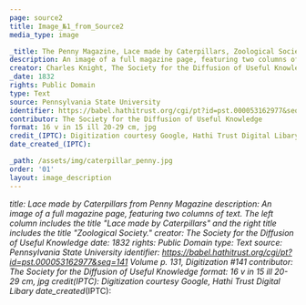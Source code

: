 ```yaml
---
page: source2
title: Image_№1_from_Source2
media_type: image

_title: The Penny Magazine, Lace made by Caterpillars, Zoological Society
description: An image of a full magazine page, featuring two columns of text. The left column includes the title "Lace made by Caterpillars" and the right title includes the title "Zoological Society." 
creator: Charles Knight, The Society for the Diffusion of Useful Knowledge
_date: 1832
rights: Public Domain
type: Text
source: Pennsylvania State University
identifier: https://babel.hathitrust.org/cgi/pt?id=pst.000053162977&seq=141 Volume p. 131, Digitization #141
contributor: The Society for the Diffusion of Useful Knowledge 
format: 16 v in 15 ill 20-29 cm, jpg
credit_(IPTC): Digitization courtesy Google, Hathi Trust Digital Libary
date_created_(IPTC):

_path: /assets/img/caterpillar_penny.jpg
order: '01'
layout: image_description
---
```


_title: Lace made by Caterpillars from Penny Magazine 
description: An image of a full magazine page, featuring two columns of text. The left column includes the title "Lace made by Caterpillars" and the right title includes the title "Zoological Society." 
creator: The Society for the Diffusion of Useful Knowledge
_date: 1832
rights: Public Domain
type: Text
source: Pennsylvania State University
identifier: https://babel.hathitrust.org/cgi/pt?id=pst.000053162977&seq=141 Volume p. 131, Digitization #141
contributor: The Society for the Diffusion of Useful Knowledge
format: 16 v in 15 ill 20-29 cm, jpg
credit_(IPTC): Digitization courtesy Google, Hathi Trust Digital Libary
date_created_(IPTC):
